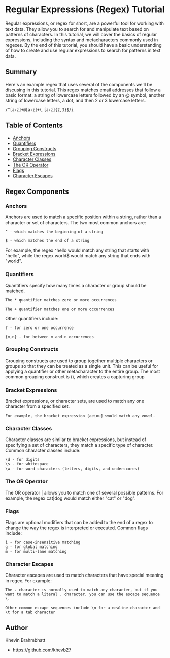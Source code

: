 # Regular Expressions (Regex) Tutorial

Regular expressions, or regex for short, are a powerful tool for working with text data. They allow you to search for and manipulate text based on patterns of characters. In this tutorial, we will cover the basics of regular expressions, including the syntax and metacharacters commonly used in regexes. By the end of this tutorial, you should have a basic understanding of how to create and use regular expressions to search for patterns in text data.


## Summary

Here's an example regex that uses several of the components we'll be discusing in this tutorial. This regex matches email addresses that follow a basic format: a string of lowercase letters followed by an @ symbol, another string of lowercase letters, a dot, and then 2 or 3 lowercase letters.

    /^[a-z]+@[a-z]+\.[a-z]{2,3}$/i


## Table of Contents

- [Anchors](#anchors)
- [Quantifiers](#quantifiers)
- [Grouping Constructs](#grouping-constructs)
- [Bracket Expressions](#bracket-expressions)
- [Character Classes](#character-classes)
- [The OR Operator](#the-or-operator)
- [Flags](#flags)
- [Character Escapes](#character-escapes)

## Regex Components

### Anchors
Anchors are used to match a specific position within a string, rather than a character or set of characters. The two most common anchors are:
 
    ^ - which matches the beginning of a string
 
    $ - which matches the end of a string
 
 For example, the regex ^hello would match any string that starts with "hello", while the regex world$ would match any string that ends with "world".

### Quantifiers
Quantifiers specify how many times a character or group should be matched. 

    The * quantifier matches zero or more occurrences
    
    The + quantifier matches one or more occurrences
     
Other quantifiers include:

    ? - for zero or one occurrence

    {m,n} - for between m and n occurrences

### Grouping Constructs
Grouping constructs are used to group together multiple characters or groups so that they can be treated as a single unit. This can be useful for applying a quantifier or other metacharacter to the entire group. 
    The most common grouping construct is (), which creates a capturing group

### Bracket Expressions
Bracket expressions, or character sets, are used to match any one character from a specified set. 

    For example, the bracket expression [aeiou] would match any vowel.

### Character Classes
Character classes are similar to bracket expressions, but instead of specifying a set of characters, they match a specific type of character. 
Common character classes include:

    \d - for digits
    \s - for whitespace
    \w - for word characters (letters, digits, and underscores)

### The OR Operator
The OR operator | allows you to match one of several possible patterns. 
    For example, the regex cat|dog would match either "cat" or "dog".

### Flags
Flags are optional modifiers that can be added to the end of a regex to change the way the regex is interpreted or executed. 
Common flags include:

    i - for case-insensitive matching
    g - for global matching
    m - for multi-lane matching

### Character Escapes
Character escapes are used to match characters that have special meaning in regex. 
For example:

    The . character is normally used to match any character, but if you want to match a literal . character, you can use the escape sequence \.

    Other common escape sequences include \n for a newline character and \t for a tab character

## Author

Khevin Brahmbhatt
- https://github.com/khevb27